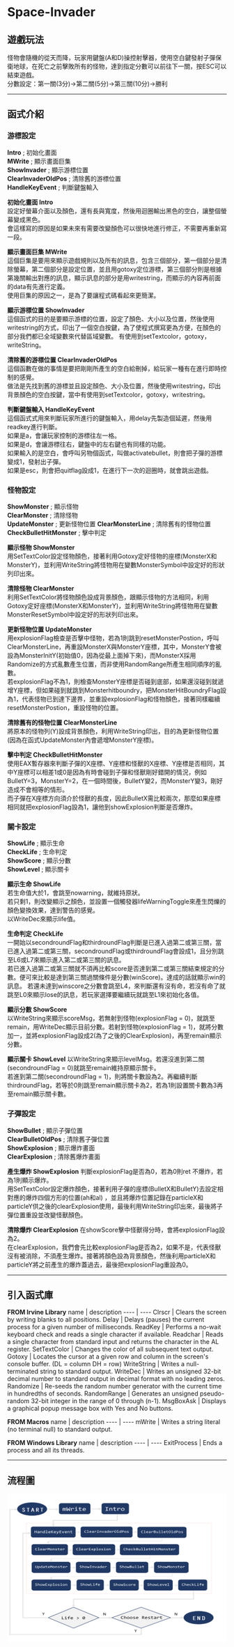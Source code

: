# Space-Invader
## 遊戲玩法
怪物會隨機的從天而降，玩家用鍵盤(A和D)操控射擊器，使用空白鍵發射子彈保衛地球，在死亡之前擊敗所有的怪物，達到指定分數可以前往下一關，按ESC可以結束遊戲。  
分數設定：第一關(3分)→第二關(5分)→第三關(10分)→勝利

----

## 函式介紹
### 游標設定
**Intro**				        ; 初始化畫面  
**MWrite**			        ; 顯示畫面巨集  
**ShowInvader**			    ; 顯示游標位置  
**ClearInvaderOldPos**	; 清除舊的游標位置  
**HandleKeyEvent**		  ; 判斷鍵盤輸入  

**初始化畫面 Intro**  
設定好螢幕介面以及顏色，還有長與寬度，然後用迴圈輸出黑色的空白，讓整個螢幕變成黑色。  
會這樣寫的原因是如果未來有需要改變顏色可以很快地進行修正，不需要再重新寫一段。

**顯示畫面巨集 MWrite**  
這個巨集是要用來顯示遊戲規則以及所有的訊息，包含三個部分，第一個部分是清除螢幕，第二個部分是設定位置，並且用gotoxy定位游標，第三個部分則是根據第幾關輸出對應的訊息，顯示訊息的部分是用writestring，而顯示的內容再前面的data有先進行定義。  
使用巨集的原因之一，是為了要讓程式碼看起來更簡潔。

**顯示游標位置 ShowInvader**  
這個函式的目的是要顯示游標的位置，設定了顏色、大小以及位置，然後使用writestring的方式，印出了一個空白按鍵，為了使程式撰寫更為方便，在顏色的部分我們都已全域變數來代替區域變數。
有使用到setTextcolor，gotoxy，writeString。

**清除舊的游標位置 ClearInvaderOldPos**  
這個函數在做的事情是要把剛剛所產生的空白給刪掉，給玩家一種有在進行即時控制的感覺。  
做法是先找到舊的游標並且設定顏色、大小及位置，然後使用writestring，印出背景顏色的空白按鍵，當中有使用到setTextcolor，gotoxy，writestring。

**判斷鍵盤輸入 HandleKeyEvent**  
這個函式式用來判斷玩家所進行的鍵盤輸入，用delay先製造個延遲，然後用readkey進行判斷。  
如果是a，會讓玩家控制的游標往左一格。  
如果是d，會讓游標往右，鍵盤中的左右鍵也有同樣的功能。  
如果輸入的是空白，會呼叫另物個函式，叫做activatebullet，則會把子彈的游標變成1，發射出子彈。  
如果是esc，則會把quitflag設成1，在進行下一次的迴圈時，就會跳出遊戲。

### 怪物設定
**ShowMonster**			        ; 顯示怪物  
**ClearMonster**			      ; 清除怪物  
**UpdateMonster**		        ; 更新怪物位置
**ClearMonsterLine**        ; 清除舊有的怪物位置
**CheckBulletHitMonster**		; 擊中判定

**顯示怪物 ShowMonster**  
用SetTextColor設定怪物顏色，接著利用Gotoxy定好怪物的座標(MonsterX和MonsterY)，並利用WriteString將怪物用在變數MonsterSymbol中設定好的形狀列印出來。

**清除怪物 ClearMonster**  
利用SetTextColor將怪物顏色設成背景顏色，跟顯示怪物的方法相同，利用Gotoxy定好座標(MonsterX和MonsterY)，並利用WriteString將怪物用在變數MonsterResetSymbol中設定好的形狀列印出來。

**更新怪物位置 UpdateMonster**  
用explosionFlag檢查是否擊中怪物，若為1則跳到resetMonsterPostion，呼叫ClearMonsterLine，再重設MonsterX與MonsterY座標，其中，MonsterY會被設為MonsterInitY(初始值0，因為從最上面掉下來)，而MonsterX採用Randomize的方式亂數產生位置，而非使用RandomRange所產生相同順序的亂數。  
若explosionFlag不為1，則檢查MonsterY座標是否碰到底部，如果還沒碰到就遞增Y座標，但如果碰到就跳到Monsterhitboundry，把MonsterHitBoundryFlag設為1，代表怪物已到達下邊界，並重設explosionFlag和怪物顏色，接著同樣繼續resetMonsterPostion，重設怪物的位置。

**清除舊有的怪物位置 ClearMonsterLine**  
將原本的怪物列(Y)設成背景顏色，利用WriteString印出，目的為更新怪物位置(因為在函式UpdateMonster內會遞增MonsterY座標)。

**擊中判定 CheckBulletHitMonster**  
使用EAX暫存器來判斷子彈的X座標、Y座標和怪獸的X座標、Y座標是否相同，其中Y座標可以相差1或0是因為有時會碰到子彈和怪獸剛好錯開的情況，例如BulletY=3，MonsterY=2，在一個時間後，BulletY變2，而MonsterY變3，剛好造成不會相等的情形。  
而子彈在X座標方向須介於怪獸的長度，因此BulletX需比較兩次，那麼如果座標相同就把explosionFlag設為1，讓他到showExplosion判斷是否爆炸。  

### 關卡設定
**ShowLife**			; 顯示生命  
**CheckLife**			; 生命判定  
**ShowScore**			; 顯示分數  
**ShowLevel**			; 顯示關卡  

**顯示生命 ShowLife**  
若生命值大於1，會跳至nowarning，就維持原狀。  
若只剩1，則改變顯示之顏色，並設置一個觸發器lifeWarningToggle來產生閃爍的顏色變換效果，達到警告的感覺。  
以WriteDec來顯示life值。

**生命判定 CheckLife**  
一開始以secondroundFlag和thirdroundFlag判斷是已進入過第二或第三關，當已進入過第二或第三關，secondroundFlag或thirdroundFlag會設成1，且分別跳至L6或L7來顯示進入第二或第三關的訊息。  
若已進入過第二或第三關就不須再比較score是否達到第二或第三關結束規定的分數。便可來比較是達到第三關過關條件是分數(winScore)。達成的話就顯示win的訊息。  若還未達到winscore之分數會跳至L4，來判斷還有沒有命，若沒有命了就跳至L0來顯示lose的訊息，若玩家選擇要繼續玩就跳至L1來初始化各值。

**顯示分數 ShowScore**  
以WriteString來顯示scoreMsg，若無射到怪物(explosionFlag = 0)，就跳至remain，用WriteDec顯示目前分數。若射到怪物(explosionFlag = 1)，就將分數加一，並將explosionFlag設成2(為了之後的ClearExplosion)，再至remain顯示分數。  

**顯示關卡 ShowLevel**
以WriteString來顯示levelMsg。若還沒進到第二關(secondroundFlag = 0)就跳至remain維持原顯示關卡。  
若進到第二關(secondroundFlag = 1)，則將關卡數設為2。再繼續判斷thirdroundFlag，若等於0則跳至remain顯示關卡為2，若為1則設置關卡數為3再至remain顯示關卡數。

### 子彈設定
**ShowBullet**			; 顯示子彈位置  
**ClearBulletOldPos**		; 清除舊子彈位置  
**ShowExplosion**			; 顯示爆炸畫面  
**ClearExplosion**			; 清除舊爆炸畫面  

**產生爆炸 ShowExplosion**
判斷explosionFlag是否為0，若為0則ret 不爆炸，若為1則顯示爆炸。  
用SetTextColor設定爆炸顏色，接著利用子彈的座標(BulletX和BulletY)去設定相對應的爆炸四個方形的位置(ah和al)	，並且將爆炸位置記錄在particleX和particleY供之後的clearExplosion使用，最後利用WriteString印出來，最後將子彈位置重設並改變怪獸顏色。

**清除爆炸 ClearExplosion**
在showScore擊中怪獸得分時，會將explosionFlag設為2。  
在clearExplosion，我們會先比較explosionFlag是否為2，如果不是，代表怪獸沒有被消除，不須產生爆炸。接著將顏色設為背景顏色，然後利用particleX和particleY將之前產生的爆炸蓋過去，最後把explosionFlag重設為0。

----

## 引入函式庫
**FROM Irvine Library**
name | description
---- | ----
Clrscr | Clears the screen by writing blanks to all positions.
Delay | Delays (pauses) the current process for a given number of milliseconds.
ReadKey | Performs a no-wait keyboard check and reads a single character if available.
Readchar | Reads a single character from standard input and returns the character in the AL register.
SetTextColor | Changes the color of all subsequent text output.
Gotoxy | Locates the cursor at a given row and column in the screen's console buffer.  (DL = column  DH = row)
WriteString | Writes a null-terminated string to standard output.
WriteDec | Writes an unsigned 32-bit decimal number to standard output in decimal format with no leading zeros.
Randomize | Re-seeds the random number generator with the current time in hundredths of seconds.
RandomRange | Generates an unsigned pseudo-random 32-bit integer in the range of 0 through (n-1).
MsgBoxAsk | Displays a graphical popup message box with Yes and No buttons.

**FROM Macros**
name | description
---- | ----
mWrite | Writes a string literal (no terminal null) to standard output.

**FROM Windows Library**
name | description
---- | ----
ExitProcess | Ends a process and all its threads.

----

## 流程圖
![image](process.png)
